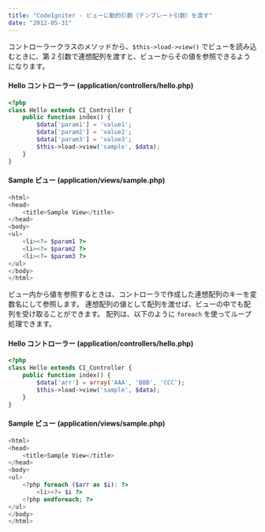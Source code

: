 ```yaml
---
title: "CodeIgniter - ビューに動的引数（テンプレート引数）を渡す"
date: "2012-05-31"
---
```


コントローラークラスのメソッドから、`$this->load->view()` でビューを読み込むときに、第 2 引数で連想配列を渡すと、ビューからその値を参照できるようになります。

#### Hello コントローラー (application/controllers/hello.php)

~~~ php
<?php
class Hello extends CI_Controller {
    public function index() {
        $data['param1'] = 'value1';
        $data['param2'] = 'value2';
        $data['param3'] = 'value3';
        $this->load->view('sample', $data);
    }
}
~~~

#### Sample ビュー (application/views/sample.php)

~~~ php
<html>
<head>
    <title>Sample View</title>
</head>
<body>
<ul>
    <li><?= $param1 ?>
    <li><?= $param2 ?>
    <li><?= $param3 ?>
</ul>
</body>
</html>
~~~

ビュー内から値を参照するときは、コントローラで作成した連想配列のキーを変数名にして参照します。
連想配列の値として配列を渡せば、ビューの中でも配列を受け取ることができます。
配列は、以下のように `foreach` を使ってループ処理できます。

#### Hello コントローラー (application/controllers/hello.php)

~~~ php
<?php
class Hello extends CI_Controller {
    public function index() {
        $data['arr'] = array('AAA', 'BBB', 'CCC');
        $this->load->view('sample', $data);
    }
}
~~~

#### Sample ビュー (application/views/sample.php)

~~~ php
<html>
<head>
    <title>Sample View</title>
</head>
<body>
<ul>
    <?php foreach ($arr as $i): ?>
        <li><?= $i ?>
    <?php endforeach; ?>
</ul>
</body>
</html>
~~~

